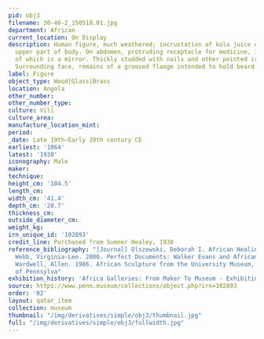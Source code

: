```yaml
---
pid: obj3
filename: 30-46-2_150518.01.jpg
department: African
current_location: On Display
description: Human figure, much weathered; incrustation of kola juice on face and
  upper part of body. On abdomen, protruding receptacle for medicine, in the front
  of which is a mirror. Thickly studded with nails and other pointed iron objects.
  Surrounding face, remains of a grooved flange intended to hold beard.
label: Figure
object_type: Wood|Glass|Brass
location: Angola
other_number:
other_number_type:
culture: Vili
culture_area:
manufacture_location_mint:
period:
_date: Late 19th–Early 20th century CE
earliest: '1864'
latest: '1930'
iconography: Male
maker:
technique:
height_cm: '104.5'
length_cm:
width_cm: '41.4'
depth_cm: '28.7'
thickness_cm:
outside_diameter_cm:
weight_kg:
irn_unique_id: '102893'
credit_line: Purchased from Sumner Healey, 1930
reference_bibliography: "[Journal] Olszewski, Deborah I. African Healing Journeys.|[Catalogue]
  Webb, Virginia-Lee. 2000. Perfect Documents: Walker Evans and African Art, 1935.|[Catalogue]
  Wardwell, Allen. 1986. African Sculpture from the University Museum, University
  of Pennsylva"
exhibition_history: 'Africa Galleries: From Maker To Museum - Exhibition (16 Nov 2019)'
source: https://www.penn.museum/collections/object.php?irn=102893
order: '02'
layout: qatar_item
collection: museum
thumbnail: "/img/derivatives/simple/obj3/thumbnail.jpg"
full: "/img/derivatives/simple/obj3/fullwidth.jpg"
---
```

